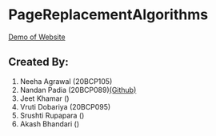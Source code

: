 # PageReplacementAlgorithms

<a href="https://neeha120.github.io/PageReplacementAlgorithms/" target="_blank">Demo of Website</a>

## Created By:
1. Neeha Agrawal (20BCP105)
2. Nandan Padia (20BCP089)<a href="https://github.com/nandan-06">(Github)</a>
3. Jeet Khamar ()
4. Vruti Dobariya (20BCP095)
5. Srushti Rupapara ()
6. Akash Bhandari ()
